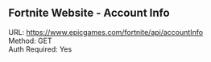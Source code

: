 ## Fortnite Website - Account Info

URL: https://www.epicgames.com/fortnite/api/accountInfo \
Method: GET \
Auth Required: Yes
